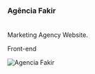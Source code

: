 ### Agência Fakir<br><br>
Marketing Agency Website.

Front-end


![Agencia Fakir](https://github.com/Walberabjunior/Agencia-Fakir/assets/158775634/85914b71-66b3-4a02-93e4-06bb1b8bfc35)
